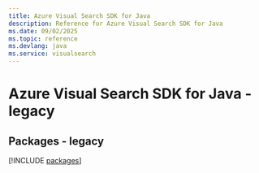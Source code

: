 ```yaml
---
title: Azure Visual Search SDK for Java
description: Reference for Azure Visual Search SDK for Java
ms.date: 09/02/2025
ms.topic: reference
ms.devlang: java
ms.service: visualsearch
---
```

# Azure Visual Search SDK for Java - legacy
## Packages - legacy
[!INCLUDE [packages](visual-search-index.md)]